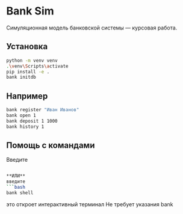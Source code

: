 
# Bank Sim 

Симуляционная модель банковской системы — курсовая работа.

## Установка

```bash
python -m venv venv
.\venv\Scripts\activate
pip install -e .
bank initdb
```

## Например

```bash
bank register "Иван Иванов"
bank open 1
bank deposit 1 1000
bank history 1
```
## Помощь с командами
Введите 
```bash

**ИЛИ**
введите
```bash
bank shell
```
это откроет интерактивный терминал
Не требует указания bank



